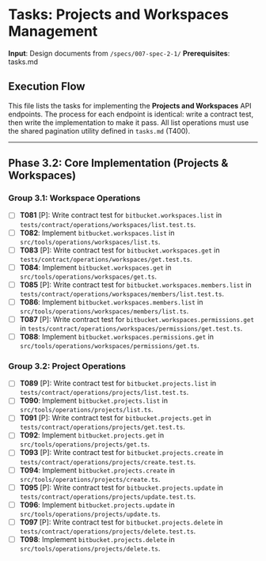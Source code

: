 # Tasks: Projects and Workspaces Management

**Input**: Design documents from `/specs/007-spec-2-1/`
**Prerequisites**: tasks.md

## Execution Flow
This file lists the tasks for implementing the **Projects and Workspaces** API endpoints. The process for each endpoint is identical: write a contract test, then write the implementation to make it pass. All list operations must use the shared pagination utility defined in `tasks.md` (T400).

---

## Phase 3.2: Core Implementation (Projects & Workspaces)

### Group 3.1: Workspace Operations
- [ ] **T081** [P]: Write contract test for `bitbucket.workspaces.list` in `tests/contract/operations/workspaces/list.test.ts`.
- [ ] **T082**: Implement `bitbucket.workspaces.list` in `src/tools/operations/workspaces/list.ts`.
- [ ] **T083** [P]: Write contract test for `bitbucket.workspaces.get` in `tests/contract/operations/workspaces/get.test.ts`.
- [ ] **T084**: Implement `bitbucket.workspaces.get` in `src/tools/operations/workspaces/get.ts`.
- [ ] **T085** [P]: Write contract test for `bitbucket.workspaces.members.list` in `tests/contract/operations/workspaces/members/list.test.ts`.
- [ ] **T086**: Implement `bitbucket.workspaces.members.list` in `src/tools/operations/workspaces/members/list.ts`.
- [ ] **T087** [P]: Write contract test for `bitbucket.workspaces.permissions.get` in `tests/contract/operations/workspaces/permissions/get.test.ts`.
- [ ] **T088**: Implement `bitbucket.workspaces.permissions.get` in `src/tools/operations/workspaces/permissions/get.ts`.

### Group 3.2: Project Operations
- [ ] **T089** [P]: Write contract test for `bitbucket.projects.list` in `tests/contract/operations/projects/list.test.ts`.
- [ ] **T090**: Implement `bitbucket.projects.list` in `src/tools/operations/projects/list.ts`.
- [ ] **T091** [P]: Write contract test for `bitbucket.projects.get` in `tests/contract/operations/projects/get.test.ts`.
- [ ] **T092**: Implement `bitbucket.projects.get` in `src/tools/operations/projects/get.ts`.
- [ ] **T093** [P]: Write contract test for `bitbucket.projects.create` in `tests/contract/operations/projects/create.test.ts`.
- [ ] **T094**: Implement `bitbucket.projects.create` in `src/tools/operations/projects/create.ts`.
- [ ] **T095** [P]: Write contract test for `bitbucket.projects.update` in `tests/contract/operations/projects/update.test.ts`.
- [ ] **T096**: Implement `bitbucket.projects.update` in `src/tools/operations/projects/update.ts`.
- [ ] **T097** [P]: Write contract test for `bitbucket.projects.delete` in `tests/contract/operations/projects/delete.test.ts`.
- [ ] **T098**: Implement `bitbucket.projects.delete` in `src/tools/operations/projects/delete.ts`.
